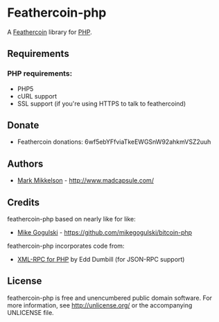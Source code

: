 Feathercoin-php
===========

A [Feathercoin][Feathercoin] library for [PHP](http://www.php.net/).

Requirements
------------

### PHP requirements:
* PHP5
* cURL support  
* SSL support (if you're using HTTPS to talk to feathercoind)

Donate
------

* Feathercoin donations: 6wf5ebYFfviaTkeEWGSnW92ahkmVSZ2uuh

Authors
-------

* [Mark Mikkelson](http://github.com/mikkeluk) -
  <http://www.madcapsule.com/>

Credits
-------

feathercoin-php based on nearly like for like:

* [Mike Gogulski](Bitcoin-php) -
  <https://github.com/mikegogulski/bitcoin-php>

feathercoin-php incorporates code from:

* [XML-RPC for PHP][XML-RPC-PHP] by Edd Dumbill (for JSON-RPC support)

License
-------

feathercoin-php is free and unencumbered public domain software. For more
information, see <http://unlicense.org/> or the accompanying UNLICENSE file.


[Feathercoin]:		http://www.feathercoin.org/
[XML-RPC-PHP]:	http://phpxmlrpc.sourceforge.net/
